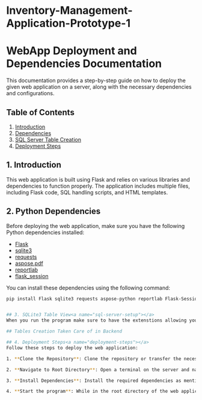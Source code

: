 # Inventory-Management-Application-Prototype-1

# WebApp Deployment and Dependencies Documentation

This documentation provides a step-by-step guide on how to deploy the given web application on a server, along with the necessary dependencies and configurations.

## Table of Contents
1. [Introduction](#introduction)
2. [Dependencies](#dependencies)
3. [SQL Server Table Creation](#sql-server-setup)
4. [Deployment Steps](#deployment-steps)

## 1. Introduction<a name="introduction"></a>
This web application is built using Flask and relies on various libraries and dependencies to function properly. The application includes multiple files, including Flask code, SQL handling scripts, and HTML templates.

## 2. Python Dependencies<a name="dependencies"></a>
Before deploying the web application, make sure you have the following Python dependencies installed:

- [Flask](https://pypi.org/project/Flask/)
- [sqlite3](https://docs.python.org/3/library/sqlite3.html)
- [requests](https://pypi.org/project/requests/)
- [aspose.pdf](https://pypi.org/project/aspose-python/)
- [reportlab](https://pypi.org/project/reportlab/)
- [flask_session](https://pypi.org/project/Flask-Session/)

You can install these dependencies using the following command:

```bash
pip install Flask sqlite3 requests aspose-python reportlab Flask-Session


## 3. SQLite3 Table View<a name="sql-server-setup"></a>
When you run the program make sure to have the extenstions allowing you to see all the changes you made to the database.

## Tables Creation Taken Care of in Backend

## 4. Deployment Steps<a name="deployment-steps"></a>
Follow these steps to deploy the web application:

1. **Clone the Repository**: Clone the repository or transfer the necessary files to your server.

2. **Navigate to Root Directory**: Open a terminal on the server and navigate to the root directory of the web application.

3. **Install Dependencies**: Install the required dependencies as mentioned in the "Dependencies" section.

4. **Start the program**: While in the root directory of the web application run ```python app.py```

